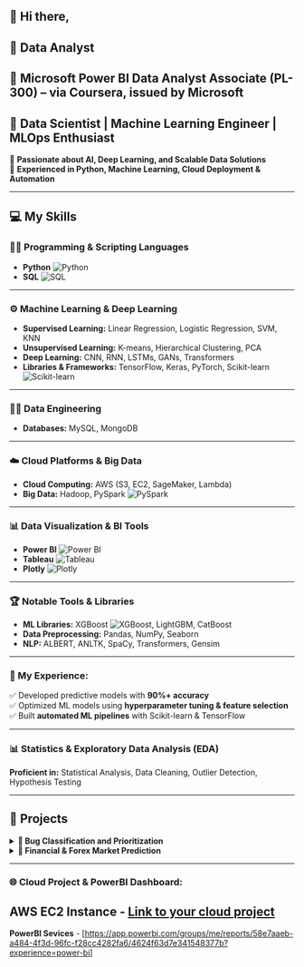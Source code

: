 ## 👋 Hi there, 

🔹 **Data Analyst**
---
🔹 **Microsoft Power BI Data Analyst Associate (PL-300) – via Coursera, issued by Microsoft**
---
🔹 **Data Scientist | Machine Learning Engineer | MLOps Enthusiast** 
---
🔹 **Passionate about AI, Deep Learning, and Scalable Data Solutions**  
🔹 **Experienced in Python, Machine Learning, Cloud Deployment & Automation**  

---

## 💻 My Skills

### 🧑‍💻 Programming & Scripting Languages
- **Python** ![Python](https://img.shields.io/badge/Python-3776AB?style=flat&logo=python&logoColor=white)
- **SQL** ![SQL](https://img.shields.io/badge/SQL-blue)
  
---

### ⚙️ Machine Learning & Deep Learning
- **Supervised Learning:** Linear Regression, Logistic Regression, SVM, KNN  
- **Unsupervised Learning:** K-means, Hierarchical Clustering, PCA  
- **Deep Learning:** CNN, RNN, LSTMs, GANs, Transformers  
- **Libraries & Frameworks:** TensorFlow, Keras, PyTorch, Scikit-learn ![Scikit-learn](https://img.shields.io/badge/Scikit--learn-yellowgreen?style=flat&logo=scikit-learn&logoColor=white)

---

### 🧑‍🔧 Data Engineering
- **Databases:** MySQL, MongoDB 
  
---

### ☁️ Cloud Platforms & Big Data
- **Cloud Computing:** AWS (S3, EC2, SageMaker, Lambda)
- **Big Data:** Hadoop, PySpark ![PySpark](https://img.shields.io/badge/PySpark-red?style=flat&logo=apache-spark&logoColor=white)
  
---

### 📊 Data Visualization & BI Tools
- **Power BI** ![Power BI](https://img.shields.io/badge/Power%20BI-yellow?style=flat&logo=powerbi&logoColor=white)
- **Tableau** ![Tableau](https://img.shields.io/badge/Tableau-blue?style=flat&logo=tableau&logoColor=white)
- **Plotly** ![Plotly](https://img.shields.io/badge/Plotly-purple?style=flat&logo=plotly&logoColor=white)
  
---

### 🏆 Notable Tools & Libraries
- **ML Libraries:** XGBoost ![XGBoost](https://img.shields.io/badge/XGBoost-brightgreen?style=flat&logo=xgboost&logoColor=white), LightGBM, CatBoost  
- **Data Preprocessing:** Pandas, NumPy, Seaborn  
- **NLP:** ALBERT, ANLTK, SpaCy, Transformers, Gensim

---

### 💼 My Experience:
✅ Developed predictive models with **90%+ accuracy**  
✅ Optimized ML models using **hyperparameter tuning & feature selection**  
✅ Built **automated ML pipelines** with Scikit-learn & TensorFlow  

---

### 📊 Statistics & Exploratory Data Analysis (EDA)
**Proficient in:** Statistical Analysis, Data Cleaning, Outlier Detection, Hypothesis Testing  

---


## 🚀 Projects

<details>
  <summary><strong>🔹 Bug Classification and Prioritization</strong></summary>
  
  - **Data Labeling:** Manually labeled **400+ records** to create a high-quality training dataset.  
  - **Multiple ML Approaches:** Implemented **RNN, LSTM, TF-IDF with ML models, and ALBERT embeddings with Random Forest** to find the most effective classification method.  
  - **Custom Classification System:** Designed a **5-category bug classification model**, improving dataset usability.  
  - **Class Imbalance Handling:** Generated additional samples for underrepresented categories to enhance model training.  
  - **Data Cleaning & Refinement:** Improved dataset quality by replacing misleading words, enhancing **class representation** and **model accuracy**.  
  - **Performance Improvement:** Achieved **80% accuracy** using **ALBERT embeddings with Random Forest**, significantly outperforming traditional methods.  

</details>

<details>
  <summary><strong>🔹 Financial & Forex Market Prediction</strong></summary>

  - **Time Series Analysis:** Used **LSTM & GRU** networks to predict forex trends based on historical data.  
  - **Feature Engineering:** Extracted critical **macroeconomic indicators, sentiment analysis from news, and technical indicators** to enhance model performance.  
  - **Automated Trading Signals:** Developed a **real-time predictive system** that generates buy/sell signals based on ML-driven insights.  
  - **Live Data Integration:** Integrated **Yahoo Finance API** to fetch real-time forex market data for continuous model updating.  
  - **Risk Management:** Implemented **volatility-adjusted stop-loss strategies** to improve trading accuracy and mitigate financial risk.  
  - **Performance Metrics:** Achieved **+10% higher accuracy** than traditional moving average strategies, optimizing trade profitability.  

</details>

---
### 🌐 Cloud Project & PowerBI Dashboard:  
**AWS EC2 Instance** - [Link to your cloud project](http://184.73.73.101:8889/tree?)
---
**PowerBI Sevices** - [https://app.powerbi.com/groups/me/reports/58e7aaeb-a484-4f3d-96fc-f28cc4282fa6/4624f63d7e341548377b?experience=power-bi]

